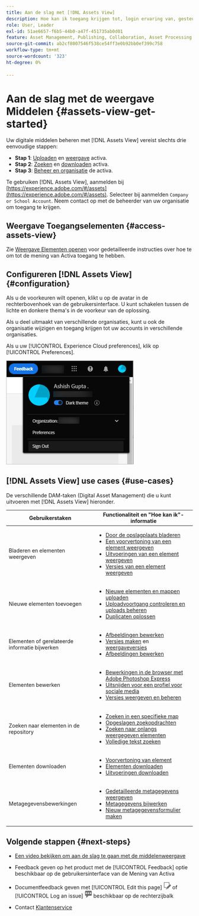 ```yaml
---
title: Aan de slag met [!DNL Assets View]
description: Hoe kan ik toegang krijgen tot, login ervaring van, gesteunde gebruiksgevallen van, en bekende kwesties van [!DNL Assets View].
role: User, Leader
exl-id: 51ae6657-f6b5-44b0-a47f-451735ab0d01
feature: Asset Management, Publishing, Collaboration, Asset Processing
source-git-commit: ab2cf8007546f538ce54ff3e0b92bb0ef399c758
workflow-type: tm+mt
source-wordcount: '323'
ht-degree: 0%

---
```


# Aan de slag met de weergave Middelen {#assets-view-get-started}

<!-- TBD: Make links for these steps. -->

Uw digitale middelen beheren met [!DNL Assets View] vereist slechts drie eenvoudige stappen:

* **Stap 1**: [Uploaden](/help/assets/add-delete-assets-view.md) en [weergave](/help/assets/navigate-assets-view.md) activa.
* **Stap 2**: [Zoeken](/help/assets/search-assets-view.md) en [downloaden](/help/assets/manage-organize-assets-view.md#download) activa.
* **Stap 3**: [Beheer en organisatie](/help/assets/manage-organize-assets-view.md) de activa.

Te gebruiken [!DNL Assets View], aanmelden bij [https://experience.adobe.com/#/assets](https://experience.adobe.com/#/assets). Selecteer bij aanmelden `Company or School Account`. Neem contact op met de beheerder van uw organisatie om toegang te krijgen.

<!--In addition, more reference information that can be helpful is [understanding of the user interface](/help/assets/navigate-assets-view.md), [list of use cases](#use-cases), [supported file types](/help/assets/supported-file-formats-assets-view.md), and [known issues](/help/assets/release-notes.md#known-issues).
-->

## Weergave Toegangselementen {#access-assets-view}

Zie [Weergave Elementen openen](/help/assets/assets-view-introduction.md#how-to-access-assets-view) voor gedetailleerde instructies over hoe te om tot de mening van Activa toegang te hebben.

## Configureren [!DNL Assets View] {#configuration}

Als u de voorkeuren wilt openen, klikt u op de avatar in de rechterbovenhoek van de gebruikersinterface. U kunt schakelen tussen de lichte en donkere thema&#39;s in de voorkeur van de oplossing.

Als u deel uitmaakt van verschillende organisaties, kunt u ook de organisatie wijzigen en toegang krijgen tot uw accounts in verschillende organisaties.

Als u uw [!UICONTROL Experience Cloud preferences], klik op [!UICONTROL Preferences].

![Voorkeur voor schakelen tussen donker en licht thema](assets/theme-change.png)

## [!DNL Assets View] use cases {#use-cases}

De verschillende DAM-taken (Digital Asset Management) die u kunt uitvoeren met [!DNL Assets View] hieronder.

| Gebruikerstaken | Functionaliteit en &quot;Hoe kan ik&quot;-informatie |
|-----|------|
| Bladeren en elementen weergeven | <ul> <li>[Door de opslagplaats bladeren](/help/assets/navigate-assets-view.md#view-assets-and-details) </li> <li> [Een voorvertoning van een element weergeven](/help/assets/navigate-assets-view.md#preview-assets) <li> [Uitvoeringen van een element weergeven](/help/assets/add-delete-assets-view.md#renditions) </li> <li>[Versies van een element weergeven](/help/assets/manage-organize-assets-view.md#view-versions)</li></ul> |
| Nieuwe elementen toevoegen | <ul> <li>[Nieuwe elementen en mappen uploaden](/help/assets/add-delete-assets-view.md)</li> <li>[Uploadvoortgang controleren en uploads beheren](/help/assets/add-delete-assets-view.md#upload-progress)</li> <li>[Duplicaten oplossen](/help/assets/add-delete-assets-view.md)</li> </ul> |
| Elementen of gerelateerde informatie bijwerken | <ul> <li>[Afbeeldingen bewerken](/help/assets/edit-images-assets-view.md)</li> <li>[Versies maken](/help/assets/manage-organize-assets-view.md#create-versions) en [weergaveversies](/help/assets/manage-organize-assets-view.md#view-versions)</li> <li>[Afbeeldingen bewerken](/help/assets/edit-images-assets-view.md)</li> </ul> |
| Elementen bewerken | <ul> <li>[Bewerkingen in de browser met Adobe Photoshop Express](/help/assets/edit-images-assets-view.md)</li> <li>[Uitsnijden voor een profiel voor sociale media](/help/assets/edit-images-assets-view.md#crop-straighten-images)</li> <li>[Versies weergeven en beheren](/help/assets/manage-organize-assets-view.md#view-versions)</li></ul></ul> |
| Zoeken naar elementen in de repository | <ul> <li>[Zoeken in een specifieke map](/help/assets/search-assets-view.md#refine-search-results)</li> <li>[Opgeslagen zoekopdrachten](/help/assets/search-assets-view.md#saved-search)</li> <li>[Zoeken naar onlangs weergegeven elementen](/help/assets/search-assets-view.md)</li> <li>[Volledige tekst zoeken](/help/assets/search-assets-view.md) |
| Elementen downloaden | <ul> <li> [Voorvertoning van element](/help/assets/navigate-assets-view.md#preview-assets) </li> <li> [Elementen downloaden](/help/assets/manage-organize-assets-view.md#download) <li> [Uitvoeringen downloaden](/help/assets/add-delete-assets-view.md#renditions) </li></ul> |
| Metagegevensbewerkingen | <ul> <li>[Gedetailleerde metagegevens weergeven](/help/assets/metadata-assets-view.md) </li> <li> [Metagegevens bijwerken](/help/assets/metadata-assets-view.md#update-metadata)</li> <li> [Nieuw metagegevensformulier maken](/help/assets/metadata-assets-view.md#metadata-forms) </li> </ul> |

## Volgende stappen {#next-steps}

* [Een video bekijken om aan de slag te gaan met de middelenweergave](https://experienceleague.adobe.com/docs/experience-manager-learn/assets-essentials/getting-started.html)

* Feedback geven op het product met de [!UICONTROL Feedback] optie beschikbaar op de gebruikersinterface van de Mening van Activa

* Documentfeedback geven met [!UICONTROL Edit this page] ![de pagina bewerken](assets/do-not-localize/edit-page.png) of [!UICONTROL Log an issue] ![een GitHub-probleem maken](assets/do-not-localize/github-issue.png) beschikbaar op de rechterzijbalk

* Contact [Klantenservice](https://experienceleague.adobe.com/?support-solution=General#support)


<!--TBD: Merge the below rows in the table when the use cases are documented/available.

| How do I delete assets? | <ul> <li>[Delete assets](/help/assets/manage-organize.md)</li> <li>Recover deleted assets</li> <li>Permanently delete assets</li> </ul> |
| How do I share assets or find shared assets? | <ul> <li>Shared by me</li> <li>Shared with me</li> <li>Share for comments and review</li> <li>Unshare assets</li> </ul> |
| How do I collaborate with others and get my assets reviewed | <ul> <li>Share for review</li> <li>Provide comments. Resolve and filter comments</li> <li>Annotations on images</li> <li>Assign tasks to specific users and prioritize</li> </ul> |

-->

<!-- 

## ![feedback icon](assets/do-not-localize/feedback-icon.png) Provide product feedback {#provide-feedback}

Adobe welcomes feedback about the solution. To provide feedback without even switching your working application, use the [!UICONTROL Feedback] option in the user interface. It also lets you attach files such as screenshots or video recording of an issue.

  ![feedback option in the interface](assets/feedback-panel.png)

To provide feedback for documentation, click [!UICONTROL Edit this page] ![edit the page](assets/do-not-localize/edit-page.png) or [!UICONTROL Log an issue] ![create a GitHub issue](assets/do-not-localize/github-issue.png) from the right sidebar. You can do one of the following: 

* Make the content updates and submit a GitHub pull request.
* Create an issue or ticket in GitHub. Retain the automatically populated article name when creating an issue.

-->
<!--
>[!MORELIKETHIS]
>
>* [Understand the user interface](/help/assets/navigate-asssets-view.md).
>* [Release notes and known issues](/help/assets/release-notes.md).
>* [Supported file types](/help/assets/supported-file-formats.md).
-->
